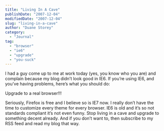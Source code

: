 ```yaml
---
title: "Living In A Cave"
publishDate: "2007-12-04"
modifiedDate: "2007-12-04"
slug: "living-in-a-cave"
author: "Duane Storey"
category:
  - "Journal"
tag:
  - "browser"
  - "ie6"
  - "upgrade"
  - "you-suck"
---
```


I had a guy come up to me at work today (yes, you know who you are) and complain because my blog didn’t look good in IE6. If you’re using IE6, and you’ve having problems, here’s what you should do:

Upgrade to a real browser!!! 

Seriously, Firefox is free and I believe so is IE7 now. I really don’t have the time to customize every theme for every browser. IE6 is old and it’s so not standards compliant it’s not even funny. Stop living in a cave and upgrade to something decent already. And if you don’t want to, then subscribe to my RSS feed and read my blog that way.